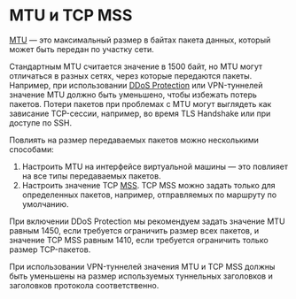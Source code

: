 # MTU и TCP MSS

[MTU](https://ru.wikipedia.org/wiki/Maximum_transmission_unit) — это максимальный размер в байтах пакета данных, который может быть передан по участку сети.

Стандартным MTU считается значение в 1500 байт, но MTU могут отличаться в разных сетях, через которые передаются пакеты. Например, при использовании [DDoS Protection](../ddos-protection/index.md) или VPN-туннелей значение MTU должно быть уменьшено, чтобы избежать потерь пакетов. Потери пакетов при проблемах с MTU могут выглядеть как зависание TCP-сессии, например, во время TLS Handshake или при доступе по SSH.

Повлиять на размер передаваемых пакетов можно несколькими способами: 

1. Настроить MTU на интерфейсе виртуальной машины — это повлияет на все типы передаваемых пакетов.
1. Настроить значение TCP [MSS](https://ru.wikipedia.org/wiki/Maximum_segment_size). TCP MSS можно задать только для определенных пакетов, например, отправляемых по маршруту по умолчанию.

При включении DDoS Protection мы рекомендуем задать значение MTU равным 1450, если требуется ограничить размер всех пакетов, и значение TCP MSS равным 1410, если требуется ограничить только размер TCP-пакетов.

При использовании VPN-туннелей значения MTU и TCP MSS должны быть уменьшены на размер используемых туннельных заголовков и заголовков протокола соответственно.
